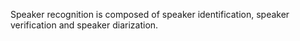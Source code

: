 Speaker recognition is composed of speaker identification, speaker verification and speaker diarization.
